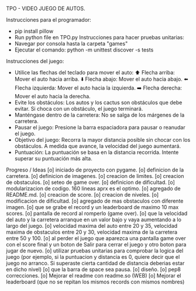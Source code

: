 TPO - VIDEO JUEGO DE AUTOS.


Instrucciones para el programador:
- pip install pillow
- Run python file en TPO.py
Instrucciones para hacer pruebas unitarias:
- Navegar por consola hasta la carpeta "games"
- Ejecutar el comando: python -m unittest discover -s tests


Instrucciones del juego:
- Utilice las flechas del teclado para mover el auto:
⬆️ Flecha arriba: Mover el auto hacia arriba.
⬇️ Flecha abajo: Mover el auto hacia abajo.
⬅️ Flecha izquierda: Mover el auto hacia la izquierda.
➡️ Flecha derecha: Mover el auto hacia la derecha.
- Evite los obstáculos:
Los autos y los cactus son obstáculos que debe evitar.
Si choca con un obstáculo, el juego terminará.
- Manténgase dentro de la carretera:
No se salga de los márgenes de la carretera.
- Pausar el juego:
Presione la barra espaciadora para pausar o reanudar el juego.
- Objetivo del juego:
Recorra la mayor distancia posible sin chocar con los obstáculos.
A medida que avance, la velocidad del juego aumentará.
- Puntuación:
La puntuación se basa en la distancia recorrida.
Intente superar su puntuación más alta.


Progreso / Ideas
[o] iniciado de proyecto con pygame. [o] definicion de la carretera. [o] definicion de imagenes. [o] creacion de limites. [o] creacion de obstaculos. [o] seteo de game over. [o] definicion de dificultad. [o] modularizacion de codigo. 160 lineas aprx es el optimo. [o] agregado de README.md. [o] creacion de score. [o] creacion de niveles. [o] modificacion de dificultad. [o] agregado de mas obstaculos con diferente imagen. [o] que se grabe el record y un leaderboard de maximo 10 max scores. [o] pantalla de record al romperlo (game over). [o] que la velocidad del auto y la carretera arranque en un valor bajo y vaya aumentando a lo largo del juego. [o] velocidad maxima del auto entre 20 y 35, velocidad maxima de obstaculos entre 20 y 30, velocidad maxima de la carretera entre 50 y 100. [o] al perder el juego que aparezca una pantalla game over con el score final y un boton de Salir para cerrar el juego y otro boton para jugar de nuevo. [o] utilizar pruebas unitarias para comprobar la logica del juego (por ejemplo, si la puntuacion y distancia es 0, quiere decir que el juego no arranco. Si superaste cierta cantidad de distancia deberias estar en dicho nivel) [o] que la barra de space sea pausa. [o] diseño. [o] pep8 correcciones. [o] Mejorar el readme con readme.so (WEB) [o] Mejorar el leaderboard (que no se repitan los mismos records con mismos nombres)